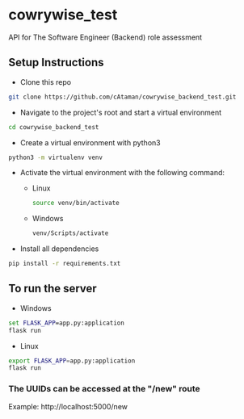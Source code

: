 # cowrywise_test
API for The Software Engineer (Backend) role assessment


## Setup Instructions

- Clone this repo
```bash
git clone https://github.com/cAtaman/cowrywise_backend_test.git
```

- Navigate to the project's root and start a virtual environment 
```bash
cd cowrywise_backend_test
```

- Create a virtual environment with python3
```bash
python3 -m virtualenv venv
```

- Activate the virtual environment with the following command:

  - Linux 
    ```bash
    source venv/bin/activate
    ```

  - Windows
    ```cmd
    venv/Scripts/activate
    ```


- Install all dependencies
```bash
pip install -r requirements.txt
```

## To run the server 
- Windows
```cmd
set FLASK_APP=app.py:application
flask run
```

- Linux
```bash
export FLASK_APP=app.py:application
flask run
```

### The UUIDs can be accessed at the "/new" route

Example: http://localhost:5000/new
